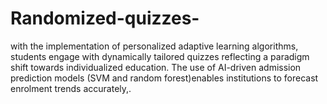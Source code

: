 # Randomized-quizzes-
with the implementation of personalized adaptive learning algorithms, students engage with dynamically tailored quizzes  reflecting a paradigm shift towards individualized education. The use of AI-driven admission prediction models (SVM and random forest)enables institutions to forecast enrolment trends accurately,.
